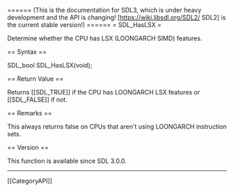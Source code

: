 ====== (This is the documentation for SDL3, which is under heavy development and the API is changing! [https://wiki.libsdl.org/SDL2/ SDL2] is the current stable version!) ======
= SDL_HasLSX =

Determine whether the CPU has LSX (LOONGARCH SIMD) features.

== Syntax ==

<syntaxhighlight lang='c'>
SDL_bool SDL_HasLSX(void);
</syntaxhighlight>

== Return Value ==

Returns [[SDL_TRUE]] if the CPU has LOONGARCH LSX features or [[SDL_FALSE]]
if not.

== Remarks ==

This always returns false on CPUs that aren't using LOONGARCH instruction
sets.

== Version ==

This function is available since SDL 3.0.0.

----
[[CategoryAPI]]


